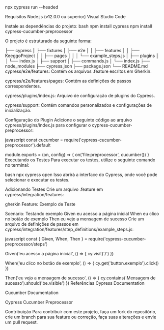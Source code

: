 

npx cypress run --headed

Requisitos
Node.js (v12.0.0 ou superior)
Visual Studio Code

Instale as dependências do projeto:
bash
npm install cypress
npm install cypress-cucumber-preprocessor

O projeto é estruturado da seguinte forma:

├── cypress
│   ├── fixtures
│   ├── e2e
│   │   ├── features
│   │   ├── KeeggoProject
│   │   ├── pages
│   │   │       └── example_steps.js
│   ├── plugins
│   │   └── index.js
│   ├── support
│       ├── commands.js
│       └── index.js
├── node_modules
├── cypress.json
├── package.json
└── README.md
cypress/e2e/features: Contém os arquivos .feature escritos em Gherkin.

cypress/e2e/features/pages: Contém as definições de passos correspondentes.

cypress/plugins/index.js: Arquivo de configuração de plugins do Cypress.

cypress/support: Contém comandos personalizados e configurações de inicialização.

Configuração do Plugin
Adicione o seguinte código ao arquivo cypress/plugins/index.js para configurar o cypress-cucumber-preprocessor:

javascript
const cucumber = require('cypress-cucumber-preprocessor').default

module.exports = (on, config) => {
  on('file:preprocessor', cucumber())
}
Executando os Testes
Para executar os testes, utilize o seguinte comando no terminal:

bash
npx cypress open
Isso abrirá a interface do Cypress, onde você pode selecionar e executar os testes.

Adicionando Testes
Crie um arquivo .feature em cypress/integration/features:

gherkin
Feature: Exemplo de Teste

Scenario: Testando exemplo
  Given eu acesso a página inicial
  When eu clico no botão de exemplo
  Then eu vejo a mensagem de sucesso
Crie um arquivo de definições de passos em cypress/integration/features/step_definitions/example_steps.js:

javascript
const { Given, When, Then } = require('cypress-cucumber-preprocessor/steps')

Given('eu acesso a página inicial', () => {
  cy.visit('/')
})

When('eu clico no botão de exemplo', () => {
  cy.get('button.exemplo').click()
})

Then('eu vejo a mensagem de sucesso', () => {
  cy.contains('Mensagem de sucesso').should('be.visible')
})
Referências
Cypress Documentation

Cucumber Documentation

Cypress Cucumber Preprocessor

Contribuição
Para contribuir com este projeto, faça um fork do repositório, crie um branch para sua feature ou correção, faça suas alterações e envie um pull request.
